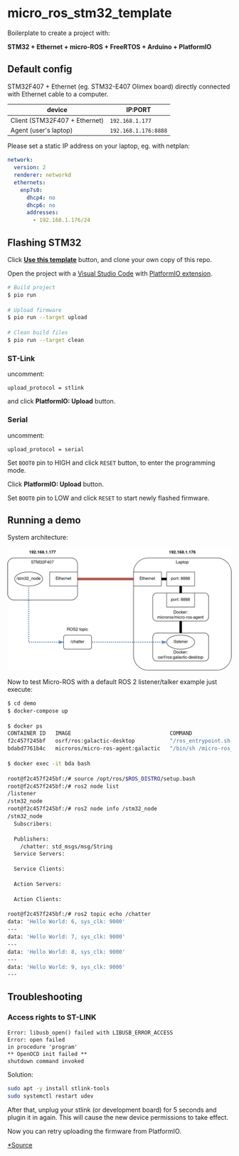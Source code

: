 # micro_ros_stm32_template 

Boilerplate to create a project with:

**STM32 + Ethernet + micro-ROS + FreeRTOS + Arduino + PlatformIO**  

## Default config

STM32F407 + Ethernet (eg. STM32-E407 Olimex board) directly connected with Ethernet cable to a computer.

| device | IP:PORT |
| - | - |
| Client (STM32F407 + Ethernet) | `192.168.1.177` |
| Agent (user's laptop) | `192.168.1.176:8888` |

Please set a static IP address on your laptop, eg. with netplan:

```yaml
network:
  version: 2
  renderer: networkd
  ethernets:
    enp7s0:
      dhcp4: no
      dhcp6: no
      addresses:           
        - 192.168.1.176/24
```

## Flashing STM32

Click **[Use this template](https://github.com/husarion/micro_ros_stm32_template/generate)** button, and clone your own copy of this repo.

Open the project with a [Visual Studio Code](https://code.visualstudio.com/) with [PlatformIO extension](https://platformio.org/install/ide?install=vscode).

```bash
# Build project
$ pio run

# Upload firmware
$ pio run --target upload

# Clean build files
$ pio run --target clean

```

### ST-Link

uncomment:

```
upload_protocol = stlink
```

and click **PlatformIO: Upload** button.

### Serial

uncomment:

```
upload_protocol = serial
```

Set `BOOT0` pin to HIGH and click `RESET` button, to enter the programming mode.

Click **PlatformIO: Upload** button.

Set `BOOT0` pin to LOW and click `RESET` to start newly flashed firmware.

## Running a demo

System architecture:

![system architecture](demo/micro-ros-stm32-example.png)

Now to test Micro-ROS with a default ROS 2 listener/talker example just execute:

```bash
$ cd demo
$ docker-compose up

$ docker ps
CONTAINER ID   IMAGE                               COMMAND                  CREATED          STATUS          PORTS                                       NAMES
f2c457f245bf   osrf/ros:galactic-desktop           "/ros_entrypoint.sh …"   48 minutes ago   Up 17 seconds                                               agent_listener_1
bdabd7761b4c   microros/micro-ros-agent:galactic   "/bin/sh /micro-ros_…"   51 minutes ago   Up 17 seconds   0.0.0.0:8888->8888/udp, :::8888->8888/udp   agent_talker_1

$ docker exec -it bda bash

root@f2c457f245bf:/# source /opt/ros/$ROS_DISTRO/setup.bash
root@f2c457f245bf:/# ros2 node list
/listener
/stm32_node
root@f2c457f245bf:/# ros2 node info /stm32_node 
/stm32_node
  Subscribers:

  Publishers:
    /chatter: std_msgs/msg/String
  Service Servers:

  Service Clients:

  Action Servers:

  Action Clients:

root@f2c457f245bf:/# ros2 topic echo /chatter 
data: 'Hello World: 6, sys_clk: 9000'
---
data: 'Hello World: 7, sys_clk: 9000'
---
data: 'Hello World: 8, sys_clk: 9000'
---
data: 'Hello World: 9, sys_clk: 9000'
---
```

## Troubleshooting

### Access rights to ST-LINK

```
Error: libusb_open() failed with LIBUSB_ERROR_ACCESS
Error: open failed
in procedure 'program'
** OpenOCD init failed **
shutdown command invoked
```

Solution:

```bash
sudo apt -y install stlink-tools
sudo systemctl restart udev
```

After that, unplug your stlink (or development board) for 5 seconds and plugin it in again. This will cause the new device permissions to take effect.

Now you can retry uploading the firmware from PlatformIO.

[*Source](https://techoverflow.net/2021/09/22/how-to-fix-platformio-stm32-error-libusb_open-failed-with-libusb_error_access/)